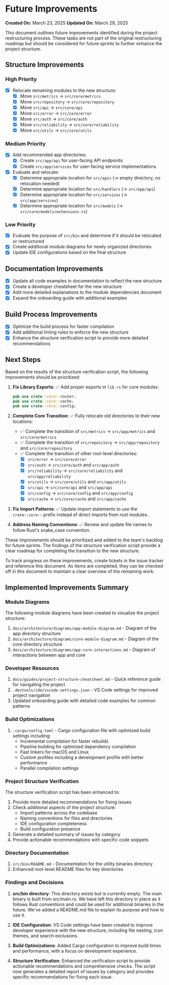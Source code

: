 # Future Improvements

**Created On:** March 23, 2025
**Updated On:** March 29, 2025

This document outlines future improvements identified during the project restructuring process. These tasks are not part of the original restructuring roadmap but should be considered for future sprints to further enhance the project structure.

## Structure Improvements

### High Priority

- [x] Relocate remaining modules to the new structure:
  - [x] Move `src/metrics` → `src/core/metrics`
  - [x] Move `src/repository` → `src/core/repository`
  - [x] Move `src/api` → `src/core/api`
  - [x] Move `src/error` → `src/core/error`
  - [x] Move `src/auth` → `src/core/auth`
  - [x] Move `src/reliability` → `src/core/reliability`
  - [x] Move `src/utils` → `src/core/utils`

### Medium Priority

- [x] Add recommended app directories:
  - [x] Create `src/app/api` for user-facing API endpoints
  - [x] Create `src/app/services` for user-facing service implementations
- [x] Evaluate and relocate:
  - [x] Determine appropriate location for `src/apis` (→ empty directory, no relocation needed)
  - [x] Determine appropriate location for `src/handlers` (→ `src/app/api`)
  - [x] Determine appropriate location for `src/services` (→ `src/app/services`)
  - [x] Determine appropriate location for `src/models` (→ `src/core/models/extensions.rs`)

### Low Priority

- [x] Evaluate the purpose of `src/bin` and determine if it should be relocated or restructured
- [x] Create additional module diagrams for newly organized directories
- [x] Update IDE configurations based on the final structure

## Documentation Improvements

- [x] Update all code examples in documentation to reflect the new structure
- [x] Create a developer cheatsheet for the new structure
- [x] Add more detailed explanations to the module dependencies document
- [x] Expand the onboarding guide with additional examples

## Build Process Improvements

- [x] Optimize the build process for faster compilation
- [x] Add additional linting rules to enforce the new structure
- [x] Enhance the structure verification script to provide more detailed recommendations

## Next Steps

Based on the results of the structure verification script, the following improvements should be prioritized:

1. **Fix Library Exports**: ✅ Add proper exports in `lib.rs` for core modules:
   ```rust
   pub use crate::core::router;
   pub use crate::core::cache;
   pub use crate::core::config;
   ```

2. **Complete Core Transition**: ✅ Fully relocate old directories to their new locations:
   - ✅ Complete the transition of `src/metrics` → `src/app/metrics` and `src/core/metrics`
   - ✅ Complete the transition of `src/repository` → `src/app/repository` and `src/core/repository`
   - ✅ Complete the transition of other root-level directories:
     - [x] `src/error` → `src/core/error`
     - [x] `src/auth` → `src/core/auth` and `src/app/auth`
     - [x] `src/reliability` → `src/core/reliability` and `src/app/reliability`
     - [x] `src/utils` → `src/core/utils` and `src/app/utils`
     - [x] `src/api` → `src/core/api` and `src/app/api`
     - [x] `src/config` → `src/core/config` and `src/app/config`
     - [x] `src/cache` → `src/core/cache` and `src/app/cache`

3. **Fix Import Patterns**: ✅ Update import statements to use the `crate::core::` prefix instead of direct imports from root modules.

4. **Address Naming Conventions**: ✅ Review and update file names to follow Rust's snake_case convention.

These improvements should be prioritized and added to the team's backlog for future sprints. The findings of the structure verification script provide a clear roadmap for completing the transition to the new structure.

To track progress on these improvements, create tickets in the issue tracker and reference this document. As items are completed, they can be checked off in this document to maintain a clear overview of the remaining work.

## Implemented Improvements Summary

### Module Diagrams

The following module diagrams have been created to visualize the project structure:

1. `docs/architecture/diagrams/app-module-diagram.md` - Diagram of the app directory structure
2. `docs/architecture/diagrams/core-module-diagram.md` - Diagram of the core directory structure
3. `docs/architecture/diagrams/app-core-interactions.md` - Diagram of interactions between app and core

### Developer Resources

1. `docs/guides/project-structure-cheatsheet.md` - Quick reference guide for navigating the project
2. `.devtools/ide/vscode-settings.json` - VS Code settings for improved project navigation
3. Updated onboarding guide with detailed code examples for common patterns

### Build Optimizations

1. `.cargo/config.toml` - Cargo configuration file with optimized build settings including:
   - Incremental compilation for faster rebuilds
   - Pipeline building for optimized dependency compilation
   - Fast linkers for macOS and Linux
   - Custom profiles including a development profile with better performance
   - Parallel compilation settings

### Project Structure Verification

The structure verification script has been enhanced to:

1. Provide more detailed recommendations for fixing issues
2. Check additional aspects of the project structure:
   - Import patterns across the codebase
   - Naming conventions for files and directories
   - IDE configuration completeness
   - Build configuration presence
3. Generate a detailed summary of issues by category
4. Provide actionable recommendations with specific code snippets

### Directory Documentation

1. `src/bin/README.md` - Documentation for the utility binaries directory
2. Enhanced root-level README files for key directories

### Findings and Decisions

1. **src/bin directory**: This directory exists but is currently empty. The main binary is built from src/main.rs. We have left this directory in place as it follows Rust conventions and could be used for additional binaries in the future. We've added a README.md file to explain its purpose and how to use it.

2. **IDE Configuration**: VS Code settings have been created to improve developer experience with the new structure, including file nesting, icon themes, and search exclusions. 

3. **Build Optimizations**: Added Cargo configuration to improve build times and performance, with a focus on development experience.

4. **Structure Verification**: Enhanced the verification script to provide actionable recommendations and comprehensive checks. The script now generates a detailed report of issues by category and provides specific recommendations for fixing each issue. 